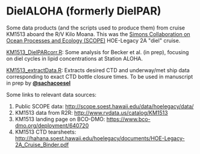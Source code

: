 # DielALOHA (formerly DielPAR)
Some data products (and the scripts used to produce them) from cruise KM1513 aboard the R/V Kilo Moana. This was the [Simons Collaboration on Ocean Processes and Ecology (SCOPE)](http://scope.soest.hawaii.edu) HOE-Legacy 2A "diel" cruise.

[KM1513_DielPARcorr.R](KM1513_DielPARcorr.R): Some analysis for Becker et al. (in prep), focusing on diel cycles in lipid concentrations at Station ALOHA.

[KM1513_extractData.R](KM1513_extractData.R): Extracts desired CTD and underway/met ship data corresponding to exact CTD bottle closure times. To be used in manuscript in prep by **[@sachacoesel](https://github.com/sachacoesel)**

Some links to relevant data sources:

1. Public SCOPE data: http://scope.soest.hawaii.edu/data/hoelegacy/data/
2. KM1513 data from R2R: http://www.rvdata.us/catalog/KM1513
3. KM1513 landing page on BCO-DMO: https://www.bco-dmo.org/deployment/640720
4. KM1513 CTD tearsheets: http://hahana.soest.hawaii.edu/hoelegacy/documents/HOE-Legacy-2A_Cruise_Binder.pdf
